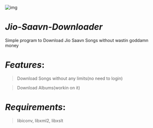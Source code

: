 
![img](https://i.gadgets360cdn.com/large/saavn_logo_small_1509524611007.jpg)

# *Jio-Saavn-Downloader*

Simple program to Download Jio Saavn Songs without wastin goddamn money


# _Features_:

 > Download Songs without any limits(no need to login)
 
 > Download Albums(workin on it)

# _Requirements_:

 > libiconv, libxml2, libxslt
